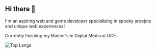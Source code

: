 ## Hi there 👋

I'm an aspiring web and game developer specializing in spooky proejcts and unique web experiences! 

Currently finishing my Master's in Digital Media at UCF. 

![Top Langs](https://github-readme-stats.vercel.app/api/top-langs/?username=chickenjenders&layout=compact&theme=custom&bg_color=000000&title_color=FF0000&text_color=FFFFFF&icon_color=FF0000&border_color=333333)
